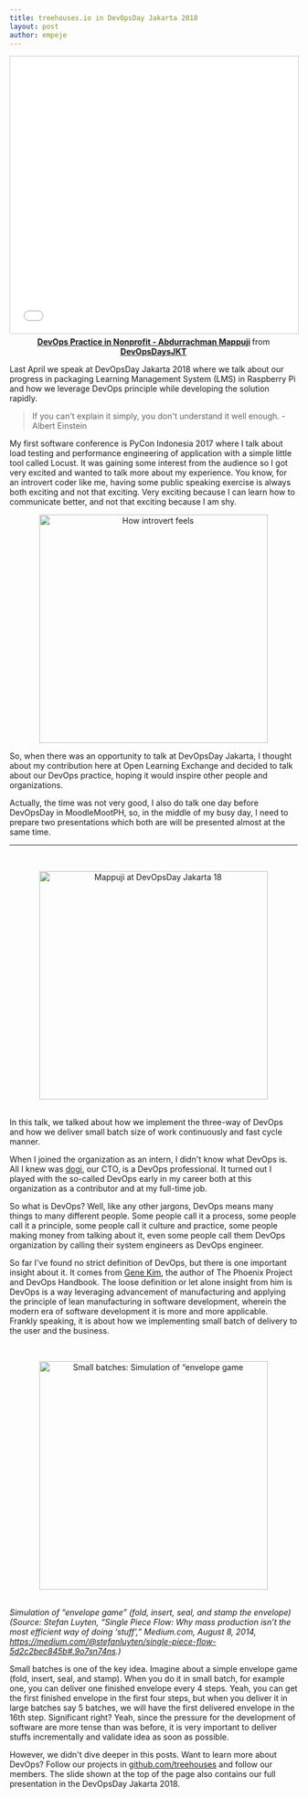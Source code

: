 ```yaml
---
title: treehouses.io in DevOpsDay Jakarta 2018
layout: post
author: empeje
---
```

<center>
<iframe src="//www.slideshare.net/slideshow/embed_code/key/3BrvezTU3yPVuR" width="595" height="485" frameborder="0" marginwidth="0" marginheight="0" scrolling="no" style="border:1px solid #CCC; border-width:1px; margin-bottom:5px; max-width: 100%;" allowfullscreen> </iframe> <div style="margin-bottom:5px"> <strong> <a href="//www.slideshare.net/DevOpsDaysJKT/devops-practice-in-nonprofit-abdurrachman-mappuji" title="DevOps Practice in Nonprofit - Abdurrachman Mappuji" target="_blank">DevOps Practice in Nonprofit - Abdurrachman Mappuji</a> </strong> from <strong><a href="https://www.slideshare.net/DevOpsDaysJKT" target="_blank">DevOpsDaysJKT</a></strong> </div>
</center>

Last April we speak at DevOpsDay Jakarta 2018 where we talk about our progress in packaging Learning Management System (LMS) in Raspberry Pi and how we leverage DevOps principle while developing the solution rapidly.

> If you can't explain it simply, you don't understand it well enough. - Albert Einstein

My first software conference is PyCon Indonesia 2017 where I talk about load testing and performance engineering of application with a simple little tool called Locust. It was gaining some interest from the audience so I got very excited and wanted to talk more about my experience. You know, for an introvert coder like me, having some public speaking exercise is always both exciting and not that exciting. Very exciting because I can learn how to communicate better, and not that exciting because I am shy.

<center><img src="{{ site.url }}/assets/images/how-introvert-feels.png" alt="How introvert feels" style="width: 400px;"/></center>

So, when there was an opportunity to talk at DevOpsDay Jakarta, I thought about my contribution here at Open Learning Exchange and decided to talk about our DevOps practice, hoping it would inspire other people and organizations.

Actually, the time was not very good, I also do talk one day before DevOpsDay in MoodleMootPH, so, in the middle of my busy day, I need to prepare two presentations which both are will be presented almost at the same time.

***

<br><center><img src="{{ site.url }}/assets/images/devopsday-mappuji.jpg_large" alt="Mappuji at DevOpsDay Jakarta 18" style="width: 400px;"/></center><br>

In this talk, we talked about how we implement the three-way of DevOps and how we deliver small batch size of work continuously and fast cycle manner.

When I joined the organization as an intern, I didn't know what DevOps is. All I knew was [dogi](https://github.com/dogi), our CTO, is a DevOps professional. It turned out I played with the so-called DevOps early in my career both at this organization as a contributor and at my full-time job.

So what is DevOps? Well, like any other jargons, DevOps means many things to many different people. Some people call it a process, some people call it a principle, some people call it culture and practice, some people making money from talking about it, even some people call them DevOps organization by calling their system engineers as DevOps engineer.

So far I've found no strict definition of DevOps, but there is one important insight about it. It comes from [Gene Kim](https://twitter.com/RealGeneKim), the author of The Phoenix Project and DevOps Handbook. The loose definition or let alone insight from him is DevOps is a way leveraging advancement of manufacturing and applying the principle of lean manufacturing in software development, wherein the modern era of software development it is more and more applicable. Frankly speaking, it is about how we implementing small batch of delivery to the user and the business.

<br><center><img src="{{ site.url }}/assets/images/envelope.png" alt="Small batches: Simulation of “envelope game" style="width: 400px;"/></center><br>

*Simulation of “envelope game” (fold, insert, seal, and stamp the envelope)
(Source: Stefan Luyten, “Single Piece Flow: Why mass production isn’t the most efficient way of doing ‘stuff’,” Medium.com, August 8, 2014, https://medium.com/@stefanluyten/single-piece-flow-5d2c2bec845b#.9o7sn74ns.)*

Small batches is one of the key idea. Imagine about a simple envelope game (fold, insert, seal, and stamp). When you do it in small batch, for example one, you can deliver one finished envelope every 4 steps. Yeah, you can get the first finished envelope in the first four steps, but when you deliver it in large batches say 5 batches, we will have the first delivered envelope in the 16th step. Significant right? Yeah, since the pressure for the development of software are more tense than was before, it is very important to deliver stuffs incrementally and validate idea as soon as possible.

However, we didn't dive deeper in this posts. Want to learn more about DevOps? Follow our projects in [github.com/treehouses](https://github.com/treehouses/) and follow our members. The slide shown at the top of the page also contains our full presentation in the DevOpsDay Jakarta 2018.
